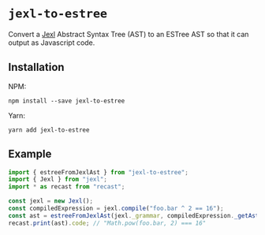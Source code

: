 # `jexl-to-estree`

Convert a [Jexl](https://github.com/TomFrost/Jexl) Abstract Syntax Tree (AST) to an ESTree AST so that it can output as Javascript code.

## Installation

NPM:

```shell
npm install --save jexl-to-estree
```

Yarn:

```shell
yarn add jexl-to-estree
```

## Example

```ts
import { estreeFromJexlAst } from "jexl-to-estree";
import { Jexl } from "jexl";
import * as recast from "recast";

const jexl = new Jexl();
const compiledExpression = jexl.compile("foo.bar ^ 2 == 16");
const ast = estreeFromJexlAst(jexl._grammar, compiledExpression._getAst());
recast.print(ast).code; // "Math.pow(foo.bar, 2) === 16"
```
